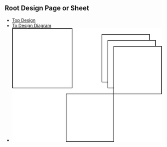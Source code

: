 Root Design Page or Sheet
-----------------------

- [Top Design](#root-design-page-or-sheet)
- [To Design Diagram](root.drawio.svg)
- ![To Design Diagram](root.drawio.svg)

